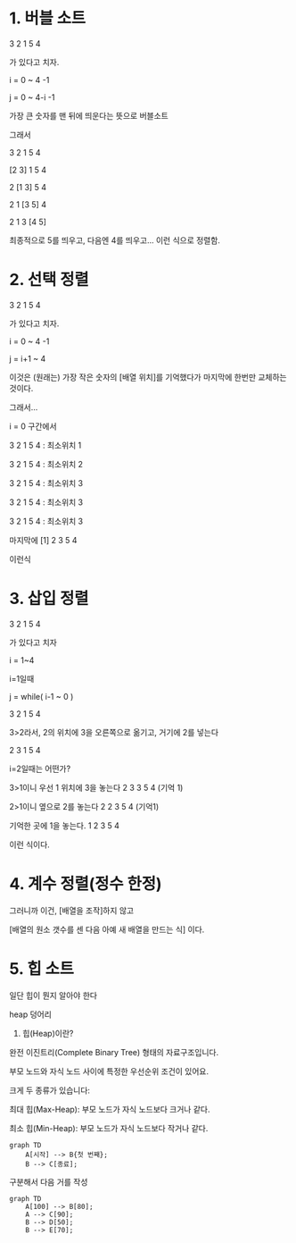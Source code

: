 # 1. 버블 소트

3 2 1 5 4

가 있다고 치자.

i = 0 ~ 4      -1

j = 0 ~ 4-i     -1

가장 큰 숫자를 맨 뒤에 띄운다는 뜻으로 버블소트

그래서

3 2 1 5 4

[2 3] 1 5 4

2 [1 3] 5 4

2 1 [3 5] 4

2 1 3 [4 5]

최종적으로 5를 띄우고, 다음엔 4를 띄우고... 이런 식으로 정렬함.


# 2. 선택 정렬

3 2 1 5 4

가 있다고 치자.

i = 0 ~ 4 -1

j = i+1 ~ 4

이것은 (원래는) 가장 작은 숫자의 [배열 위치]를 기억했다가 마지막에 한번만 교체하는 것이다.

그래서...

i = 0 구간에서 

3 2 1 5 4 : 최소위치 1

3 2 1 5 4 : 최소위치 2

3 2 1 5 4 : 최소위치 3

3 2 1 5 4 : 최소위치 3

3 2 1 5 4 : 최소위치 3

마지막에 [1] 2 3 5 4

이런식

# 3. 삽입 정렬

3 2 1 5 4 

가 있다고 치자

i = 1~4

i=1일때

j = while( i-1 ~ 0 )

3 2 1 5 4

3>2라서, 2의 위치에 3을 오른쪽으로 옮기고, 거기에 2를 넣는다

2 3 1 5 4

i=2일때는 어떤가?

3>1이니 우선 1 위치에 3을 놓는다 2 3 3 5 4 (기억 1)

2>1이니 옆으로 2를 놓는다 2 2 3 5 4 (기억1)

기억한 곳에 1을 놓는다. 1 2 3 5 4

이런 식이다.

# 4. 계수 정렬(정수 한정)

그러니까 이건, [배열을 조작]하지 않고

[배열의 원소 갯수를 센 다음 아예 새 배열을 만드는 식] 이다.

# 5. 힙 소트

일단 힙이 뭔지 알아야 한다

heap 덩어리

1. 힙(Heap)이란?

완전 이진트리(Complete Binary Tree) 형태의 자료구조입니다.

부모 노드와 자식 노드 사이에 특정한 우선순위 조건이 있어요.

크게 두 종류가 있습니다:

최대 힙(Max-Heap): 부모 노드가 자식 노드보다 크거나 같다.

최소 힙(Min-Heap): 부모 노드가 자식 노드보다 작거나 같다.


```mermaid
graph TD
    A[시작] --> B{첫 번째};
    B --> C[종료];
```
구분해서 다음 거를 작성

```mermaid
graph TD
    A[100] --> B[80];
    A --> C[90];
    B --> D[50];
    B --> E[70];
```
